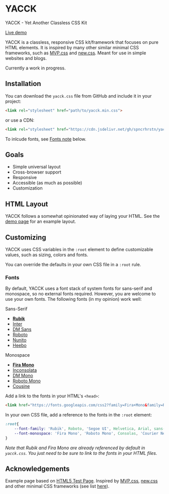 # YACCK
YACCK - Yet Another Classless CSS Kit  

[Live demo](https://spncrhrstn.github.io/yacck/)  

YACCK is a classless, responsive CSS kit/framework that focuses on pure HTML elements. It is inspired by many other similar minimal CSS frameworks, such as [MVP.css](https://github.com/andybrewer/mvp) and [new.css](https://github.com/xz/new.css). Meant for use in simple websites and blogs.

Currently a work in progress.

## Installation
You can download the `yacck.css` file from GitHub and include it in your project:
```html
<link rel="stylesheet" href="path/to/yacck.min.css">
```
 or use a CDN:
```html
<link rel="stylesheet" href="https://cdn.jsdelivr.net/gh/spncrhrstn/yacck/yacck.min.css">
```
To inlcude fonts, see [Fonts note](###Fonts) below.

## Goals
* Simple universal layout
* Cross-browser support
* Responsive
* Accessible (as much as possible)
* Customization

## HTML Layout
YACCK follows a somewhat opinionated way of laying your HTML. See the [demo page](https://spncrhrstn.github.io/yacck/) for an example layout.

## Customizing
YACCK uses CSS variables in the `:root` element to define customizable values, such as sizing, colors and fonts.  

You can override the defaults in your own CSS file in a `:root` rule. 

### Fonts
By default, YACCK uses a font stack of system fonts for sans-serif and monospace, so no external fonts required. However, you are welcome to use your own fonts. The following fonts (in my opinion) work well:

Sans-Serif
* [**Rubik**](https://fonts.google.com/specimen/Rubik)
* [Inter](https://fonts.google.com/specimen/Inter)
* [DM Sans](https://fonts.google.com/specimen/DM+Sans)
* [Roboto](https://fonts.google.com/specimen/Roboto)
* [Nunito](https://fonts.google.com/specimen/Nunito)
* [Heebo](https://fonts.google.com/specimen/Heebo)

Monospace
* [**Fira Mono**](https://fonts.google.com/specimen/Fira+Mono)
* [Inconsolata](https://fonts.google.com/specimen/Inconsolata)
* [DM Mono](https://fonts.google.com/specimen/DM+Mono)
* [Roboto Mono](https://fonts.google.com/specimen/Roboto+Mono)
* [Cousine](https://fonts.google.com/specimen/Cousine)

Add a link to the fonts in your HTML's `<head>`:

```html
<link href="https://fonts.googleapis.com/css2?family=Fira+Mono&family=Rubik&display=swap" rel="stylesheet">
```

In your own CSS file, add a reference to the fonts in the `:root` element:

```css
:root{
    --font-family: 'Rubik', Roboto, 'Segoe UI', Helvetica, Arial, sans-serif;
    --font-monospace: 'Fira Mono', 'Roboto Mono', Consolas, 'Courier New', Courier, monospace;
}
```

*Note that Rubik and Fira Mono are already referenced by default in `yacck.css`. You just need to be sure to link to the fonts in your HTML files.*

## Acknowledgements
Example page based on [HTML5 Test Page](https://github.com/cbracco/html5-test-page). Inspired by [MVP.css](https://github.com/andybrewer/mvp), [new.css](https://github.com/xz/new.css) and other minimal CSS frameworks (see list [here](https://github.com/dohliam/dropin-minimal-css)).
